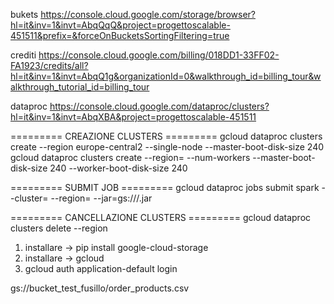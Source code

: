 bukets
https://console.cloud.google.com/storage/browser?hl=it&inv=1&invt=AbqQqQ&project=progettoscalable-451511&prefix=&forceOnBucketsSortingFiltering=true

crediti
https://console.cloud.google.com/billing/018DD1-33FF02-FA1923/credits/all?hl=it&inv=1&invt=AbqQ1g&organizationId=0&walkthrough_id=billing_tour&walkthrough_tutorial_id=billing_tour

dataproc
https://console.cloud.google.com/dataproc/clusters?hl=it&inv=1&invt=AbqXBA&project=progettoscalable-451511


========= CREAZIONE CLUSTERS =========
gcloud dataproc clusters create <nome> --region europe-central2 --single-node  --master-boot-disk-size 240
gcloud dataproc clusters create <nome> --region=<regione> --num-workers <n> --master-boot-disk-size 240 --worker-boot-disk-size 240


========= SUBMIT JOB =========
gcloud dataproc jobs submit spark --cluster=<nome> --region=<regione> --jar=gs://<bucket>/<nome-jar>.jar

========= CANCELLAZIONE CLUSTERS =========
gcloud dataproc clusters delete <nome> --region <regione>


1) installare -> pip install google-cloud-storage
2) installare -> gcloud
3) gcloud auth application-default login


gs://bucket_test_fusillo/order_products.csv
